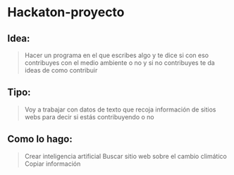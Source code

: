 # Hackaton-proyecto

## Idea:
> Hacer un programa en el que escribes algo y te dice si con eso contribuyes con el medio ambiente o no y si no contribuyes te da ideas de como contribuir

## Tipo:
> Voy a trabajar con datos de texto que recoja información de sitios webs para decir si estás contribuyendo o no

## Como lo hago:
> Crear inteligencia artificial
> Buscar sitio web sobre el cambio climático
> Copiar información
